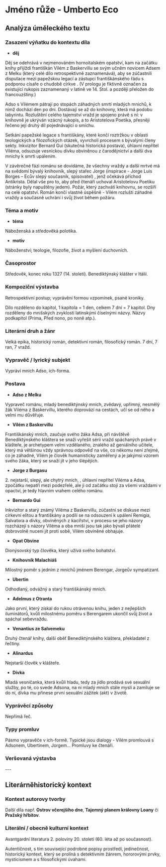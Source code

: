 # Jméno růže - Umberto Eco

## Analýza úměleckého textu

### Zasazení výňatku do kontextu díla

- **děj**

Děj se odehrává v nejmenováném hornoitalském opatství, kam na začátku knihy přijíždí františkán Vilém z Baskervillu se svým učněm novicem Adsem z Melku (který celé dílo retrospektivně zaznamenává), aby se zúčastnili disputace mezi papežskou legací a zástupci františkánského řádu s podporou císaře o chudobě církve . (V prologu je fiktivně označen za existující rukopis zaznamenaný v latině ve 14. Stol. a později přeložen do francouzštiny.)

Adso s Vilémem pátrají po stopách záhadných smrtí mladých mnichů, k nimž dochází den po dni. Dostávají se až do knihovny, která má podobu labyrintu. Rozluštění celého tajemství vražd je spojeno právě s ní: v knihovně je ukrýván vzácný rukopis, a to Aristotelova Poetika, přesněji řečeno její druhý díl pojednávající o smíchu.

Setkání papežské legace s františkány, které končí roztržkou v oblasti teologických a filozofických otázek, vyvrcholí procesem s bývalými členy sekty. Inkvizitor Bernard Gui (skutečná historická postava), úhlavní nepřítel Viléma, odsuzuje vesnickou dívku obviněnou z čarodějnictví a další dva mnichy k smrti upálením.

V závěrečné fázi románu se dovídáme, že všechny vraždy a další mrtvé má na svědomí bývalý knihovník, slepý stařec Jorge (inspirace - Jorge Luis Borges – Ecův slepý současník, spisovatel) , jenž očekává příchod Antikrista. Dělal vše pro to, aby před čtenáři uchoval Aristotelovu Poetiku (stránky byly napuštěny jedem). Požár, který zachvátí knihovnu, se rozšíří na celé opatství. Román končí vlastně úspěšně - Vilém rozluští záhadné vraždy a současně uchrání i svůj život během požáru.

### Téma a motiv

- **téma**

Náboženská a středověká polotika.

- **motiv**

Náboženství; teologie, filozofie, život a myšlení duchovních.

### Časoprostor

Středověk, konec roku 1327 (14. století). Benediktýnský klášter v Itálii.

### Kompoziční výstavba

Retrospektivní postup; vyprávění formou vzpomínek, psané kroniky. 

Dílo rozděleno do kapitol, 1 kapitola = 1 den, celkem 7 dní = 7 kapitol. Dny rozděleny do mnišských zvyklostí latinskými číselnými názvy. Názvy podkapitol (Prima, Před nono, po noně atp.).

### Literární druh a žánr

Velká epika, historický román, detektivní román, filosofický román. 7 dní, 7 ran, 7 vražd.

### Vypravěč / lyrický subjekt

Vypráví mnich Adso, ich-forma.

### Postava

- **Adso z Melku**

Vypraveč románu, mladý benediktýnský mnich, zvědavý, upřímný, nesmělý žák Viléma z Baskervillu, kterého doprovází na cestách, učí se od něho a velmi mu důvěřuje.

- **Vilém z Baskervillu**

Františkánský mnich, zaučuje svého žáka Adsa, při návštěvě Benediktýnského kláštera se snaží vyřešit sérii vražd spáchaných právě v klášteře, je archetypem velmi vzdělaného, znalého až geniálního učitele, který má většinou vždy správnou odpověď na vše, co někomu není zřejmé, co je záhadné, Vilém je člověk humanisticky zaměřený a je jakýmsi vzorem svého žáka, který se snaží jít v jeho šlépějích.

- **Jorge z Burgasu**

2\. nejstarší, slepý, ale chytrý mnich, , úhlavní nepřítel Viléma a Adsa, zpočátku nepatří mezi podezřelé, ale ji od začátku stojí za všemi vraždami v opactví, je tedy hlavním vrahem celého románu.

- **Bernardo Gui**

Inkvizitor a starý známý Viléma z Baskervillu, zúčastní se diskuse mezi církevní elitou a františkány a podílí se na odsouzení k upálení Remigia, Salvatora a dívky, obviněných z kacířství, v procesu se jeho názory rozcházejí s názory Viléma a oba mniši jsou tak jako bývalí přátelé dobrovolně nuceni jít proti sobě, Vilém obviněné obhajuje.

- **Opat Obvine**

Dionýsovský typ člověka, který užívá svého bohatství.

- **Knihovník Malachiáš**

Milostný poměr s jedním z mnichů jménem Berengar, Jorgeův sympatizant.

- **Ubertin**

Odhodlaný, odvážný a starý františkánský mnich.

- **Adelmus z Otranta**

Jako první, který získal do rukou otrávenou knihu, jeden z nejlepších iluminátorů, kvůli milostnému poměru s Berengarem ukončil svůj život a spáchal sebevraždu.

- **Venantius ze Salvemeku**

Druhý čtenář knihy, další oběť Benediktýnského kláštera, překladatel z řečtiny.

- **Alinardus**

Nejstarší člověk v klášteře.

- **Dívka**

Mladá vesničanka, která kvůli hladu, tedy za jídlo prodává své sexuální služby, po té, co svede Adsona, na ni mladý mnich stále myslí a zamiluje se do ní, dívka mu přinese první sexuální zážitek (akt) v životě.

### Vyprávěcí způsoby

Nepřímá řeč.

### Typy promluv

Pásmo vypravěče v ich-formě. Typické jsou dialogy - Vilém promlouvá s Adsonem, Ubertinem, Jorgem... Promluvy ke čtenáři.

### Veršovaná výstavba

\-\-\-

## Literárněhistorický kontext

### Kontext autorovy tvorby

Další díla např. **Ostrov včerejšího dne**, **Tajemný planem královny Loany** či **Pražský hřbitov**.

### Literální / obecně kulturní kontext

Avantgardní literatura 2. poloviny 20. století (60. léta až po současnost). 

Autentičnost, s tím související podrobné popisy prostředí, jedinečnost, historický kontext, který se prolíná s detektivním žánrem, hororovými prvky, mysticismem a s filosofickými úvahami.
